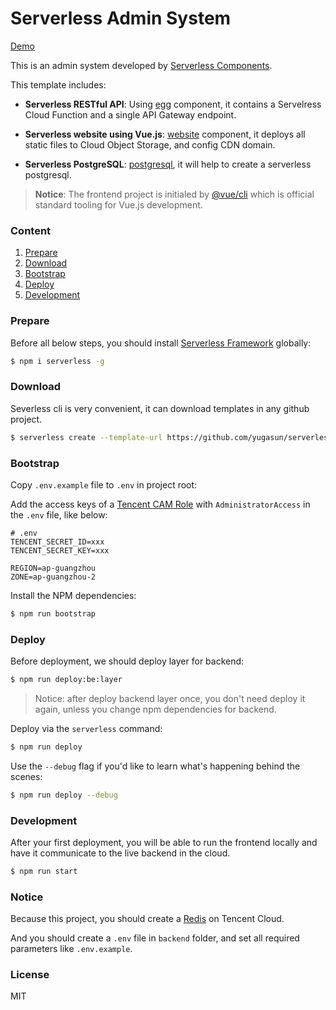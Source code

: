 # Serverless Admin System

[Demo](https://sls-admin.yugasun.com/)

This is an admin system developed by [Serverless Components](https://github.com/serverless/components).

This template includes:

- **Serverless RESTful API**: Using
  [egg](https://github.com/serverless-components/tencent-egg)
  component, it contains a Servelress Cloud Function and a single API Gateway
  endpoint.

- **Serverless website using Vue.js**:
  [website](https://github.com/serverless-components/tencent-website) component,
  it deploys all static files to Cloud Object Storage, and config CDN domain.

- **Serverless PostgreSQL**:
  [postgresql](https://github.com/serverless-components/tencent-postgresql), it will help to create a serverless postgresql.

> **Notice**: The frontend project is initialed by [@vue/cli](https://cli.vuejs.org/) which is official standard tooling for Vue.js development.

### Content

1. [Prepare](#Prepare)
2. [Download](#Download)
3. [Bootstrap](#Bootstrap)
4. [Deploy](#Deploy)
5. [Development](#Development)

### Prepare

Before all below steps, you should install
[Serverless Framework](https://www.github.com/serverless/serverless) globally:

```bash
$ npm i serverless -g
```

### Download

Severless cli is very convenient, it can download templates in any github
project.

```bash
$ serverless create --template-url https://github.com/yugasun/serverless-admin-system
```

### Bootstrap

Copy `.env.example` file to `.env` in project root:

Add the access keys of a
[Tencent CAM Role](https://bash.cloud.tencent.com/cam/capi) with
`AdministratorAccess` in the `.env` file, like below:

```dotenv
# .env
TENCENT_SECRET_ID=xxx
TENCENT_SECRET_KEY=xxx

REGION=ap-guangzhou
ZONE=ap-guangzhou-2
```

Install the NPM dependencies:

```bash
$ npm run bootstrap
```

### Deploy

Before deployment, we should deploy layer for backend:

```bash
$ npm run deploy:be:layer
```

> Notice: after deploy backend layer once, you don't need deploy it again, unless you change npm dependencies for backend.

Deploy via the `serverless` command:

```bash
$ npm run deploy
```

Use the `--debug` flag if you'd like to learn what's happening behind the
scenes:

```bash
$ npm run deploy --debug
```

### Development

After your first deployment, you will be able to run the frontend locally and
have it communicate to the live backend in the cloud.

```bash
$ npm run start
```

### Notice

Because this project, you should create a [Redis](https://bash.cloud.tencent.com/redis) on Tencent Cloud.

And you should create a `.env` file in `backend`
folder, and set all required parameters like `.env.example`.

### License

MIT
